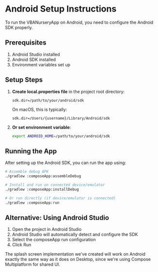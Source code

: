# Android Setup Instructions

To run the VBANurseryApp on Android, you need to configure the Android SDK properly.

## Prerequisites

1. Android Studio installed
2. Android SDK installed
3. Environment variables set up

## Setup Steps

1. **Create local.properties file** in the project root directory:
   ```
   sdk.dir=/path/to/your/android/sdk
   ```

   On macOS, this is typically:
   ```
   sdk.dir=/Users/{username}/Library/Android/sdk
   ```

2. **Or set environment variable**:
   ```bash
   export ANDROID_HOME=/path/to/your/android/sdk
   ```

## Running the App

After setting up the Android SDK, you can run the app using:

```bash
# Assemble debug APK
./gradlew :composeApp:assembleDebug

# Install and run on connected device/emulator
./gradlew :composeApp:installDebug

# Or run directly (if device/emulator is connected)
./gradlew :composeApp:run
```

## Alternative: Using Android Studio

1. Open the project in Android Studio
2. Android Studio will automatically detect and configure the SDK
3. Select the composeApp run configuration
4. Click Run

The splash screen implementation we've created will work on Android exactly the same way as it does on Desktop, since we're using Compose Multiplatform for shared UI.
